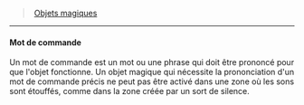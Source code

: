 ﻿---
!Generic
Id: magicitems_hd.md#mot-de-commande
ParentLink: magicitems_hd.md#objets-magiques
Name: Mot de commande
ParentName: Objets magiques
NameLevel: 4
---
> [Objets magiques](hd_magicitems.md)

---

#### Mot de commande

Un mot de commande est un mot ou une phrase qui doit être prononcé pour que l'objet fonctionne. Un objet magique qui nécessite la prononciation d'un mot de commande précis ne peut pas être activé dans une zone où les sons sont étouffés, comme dans la zone créée par un sort de silence.

